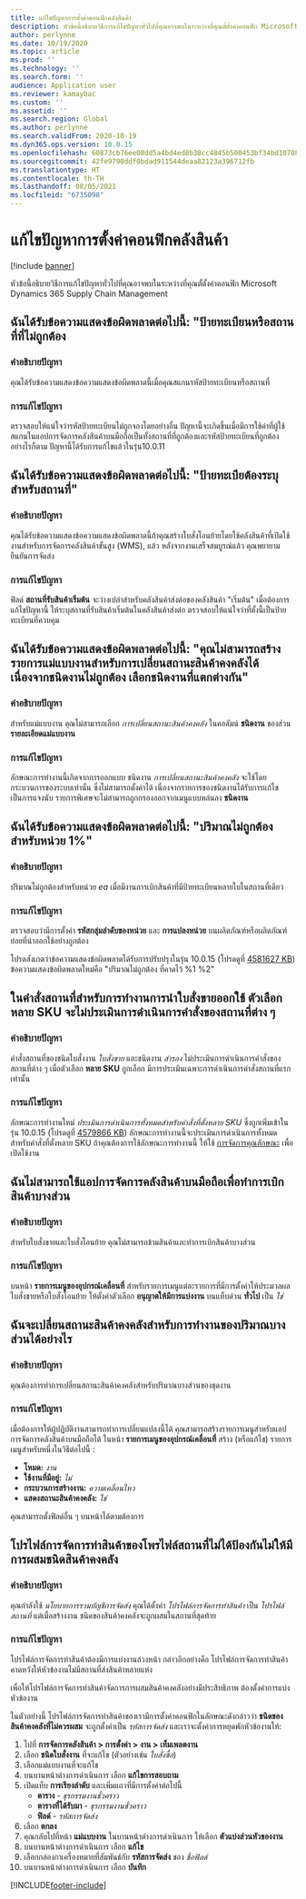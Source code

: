 ```yaml
---
title: แก้ไขปัญหาการตั้งค่าคอนฟิกคลังสินค้า
description: หัวข้อนี้อธิบายวิธีการแก้ไขปัญหาทั่วไปที่คุณอาจพบในระหว่างที่คุณตั้ตั้งค่าคอนฟิก Microsoft Dynamics 365 Supply Chain Management
author: perlynne
ms.date: 10/19/2020
ms.topic: article
ms.prod: ''
ms.technology: ''
ms.search.form: ''
audience: Application user
ms.reviewer: kamaybac
ms.custom: ''
ms.assetid: ''
ms.search.region: Global
ms.author: perlynne
ms.search.validFrom: 2020-10-19
ms.dyn365.ops.version: 10.0.15
ms.openlocfilehash: 60873cb76ee08dd5a4bd4ed8b38cc4845b500453bf34bd10708b105448b58c9a
ms.sourcegitcommit: 42fe9790ddf0bdad911544deaa82123a396712fb
ms.translationtype: HT
ms.contentlocale: th-TH
ms.lasthandoff: 08/05/2021
ms.locfileid: "6735098"
---
```

# <a name="troubleshoot-warehouse-configuration"></a>แก้ไขปัญหาการตั้งค่าคอนฟิกคลังสินค้า

[!include [banner](../includes/banner.md)]

หัวข้อนี้อธิบายวิธีการแก้ไขปัญหาทั่วไปที่คุณอาจพบในระหว่างที่คุณตั้ตั้งค่าคอนฟิก Microsoft Dynamics 365 Supply Chain Management

## <a name="i-receive-the-following-error-message-the-license-plate-or-location-is-not-valid"></a>ฉันได้รับข้อความแสดงข้อผิดพลาดต่อไปนี้: "ป้ายทะเบียนหรือสถานที่ที่ไม่ถูกต้อง

### <a name="issue-description"></a>คำอธิบายปัญหา

คุณได้รับข้อความแสดงข้อความแสดงข้อผิดพลาดนี้เมื่อคุณสแกนรหัสป้ายทะเบียนหรือสถานที่

### <a name="issue-resolution"></a>การแก้ไขปัญหา

ตรวจสอบให้แน่ใจว่ารหัสป้ายทะเบียนไม่ถูกจองโดยอย่างอื่น ปัญหานี้จะเกิดขึ้นเมื่อมีการใช้ค่าที่ผู้ใช้สแกนในแอปการจัดการคลังสินค้าบนมือถือเป็นทั้งสถานที่ที่ถูกต้องและรหัสป้ายทะเบียนที่ถูกต้อง อย่างไรก็ตาม ปัญหานี้ได้รับการแก้ไขแล้วในรุ่น10.0.11

## <a name="i-receive-the-following-error-message-license-plate-must-be-specified-for-this-location"></a>ฉันได้รับข้อความแสดงข้อผิดพลาดต่อไปนี้: "ป้ายทะเบียต้องระบุสำหรับสถานที่"

### <a name="issue-description"></a>คำอธิบายปัญหา

คุณได้รับข้อความแสดงข้อความแสดงข้อผิดพลาดนี้ถ้าคุณสร้างใบสั่งโอนย้ายโดยใช้คลังสินค้าที่เปิดใช้งานสำหรับการจัดการคลังสินค้าขั้นสูง (WMS), แล้ว หลังจากงานเสร็จสมบูรณ์แล้ว คุณพยายามยืนยันการจัดส่ง

### <a name="issue-resolution"></a>การแก้ไขปัญหา

ฟิลด์ **สถานที่รับสินค้าเริ่มต้น** จะว่างเปล่าสำหรับคลังสินค้าส่งต่อของคลังสินค้า "เริ่มต้น" เมื่อต้องการแก้ไขปัญหานี้ ให้ระบุสถานที่รับสินค้าเริ่มต้นในคลังสินค้าส่งต่อ ตรวจสอบให้แน่ใจว่าที่ตั้งนี้เป็นป้ายทะเบียนที่ควบคุม

## <a name="i-receive-the-following-error-message-you-cant-create-a-work-template-line-for-inventory-status-change-because-the-work-type-is-not-valid-select-a-different-work-type"></a>ฉันได้รับข้อความแสดงข้อผิดพลาดต่อไปนี้: "คุณไม่สามารถสร้างรายการแม่แบบงานสำหรับการเปลี่ยนสถานะสินค้าคงคลังได้เนื่องจากชนิดงานไม่ถูกต้อง เลือกชนิดงานที่แตกต่างกัน"

### <a name="issue-description"></a>คำอธิบายปัญหา

สำหรับแม่แบบงาน คุณไม่สามารถเลือก *การเปลี่ยนสถานะสินค้าคงคลัง* ในคอลัมน์ **ชนิดงาน** ของส่วน **รายละเอียดแม่แบบงาน**

### <a name="issue-resolution"></a>การแก้ไขปัญหา

ลักษณะการทำงานนี้เกิดจากการออกแบบ ชนิดงาน *การเปลี่ยนสถานะสินค้าคงคลัง* จะใช้โดยกระบวนการของระบบเท่านั้น ซึ่งไม่สามารถตั้งค่าได้ เนื่องจากรายการของชนิดงานได้รับการแก้ไขเป็นการแจงนับ รายการพิเศษจะไม่สามารถถูกกรองออกจากเมนูแบบหล่นลง **ชนิดงาน**

## <a name="i-receive-the-following-error-message-the-quantity-is-not-valid-for-unit-1"></a>ฉันได้รับข้อความแสดงข้อผิดพลาดต่อไปนี้: "ปริมาณไม่ถูกต้องสำหรับหน่วย 1%"

### <a name="issue-description"></a>คำอธิบายปัญหา

ปริมาณไม่ถูกต้องสำหรับหน่วย *ea* เมื่อมีงานการเบิกสินค้าที่มีป้ายทะเบียนหลายใบในสถานที่เดียว

### <a name="issue-resolution"></a>การแก้ไขปัญหา

ตรวจสอบว่ามีการตั้งค่า **รหัสกลุ่มลำดับของหน่วย** และ **การแปลงหน่วย** บนผลิตภัณฑ์หรือผลิตภัณฑ์ย่อยที่นำออกใช้อย่างถูกต้อง

โปรดสังเกตว่าข้อความแสดงข้อผิดพลาดได้รับการปรับปรุงในรุ่น 10.0.15 (โปรดดูที่ [4581627 KB](https://fix.lcs.dynamics.com/Issue/Details/?bugId=486531)) ข้อความแสดงข้อผิดพลาดใหม่คือ "ปริมาณไม่ถูกต้อง ที่คาดไว้ %1 %2"

## <a name="in-location-directives-for-sales-order-put-work-the-multiple-sku-option-doesnt-evaluate-multiple-location-directive-actions"></a>ในคำสั่งสถานที่สำหรับการทำงานการนำใบสั่งขายออกใช้ ตัวเลือกหลาย SKU จะไม่ประเมินการดำเนินการคำสั่งของสถานที่ต่าง ๆ

### <a name="issue-description"></a>คำอธิบายปัญหา

คำสั่งสถานที่ของชนิดใบสั่งงาน *ใบสั่งขาย* และชนิดงาน *สำรอง* ไม่ประเมินการดำเนินการคำสั่งของสถานที่ต่าง ๆ เมื่อตัวเลือก **หลาย SKU** ถูกเลือก มีการประเมินเฉพาะการดำเนินการคำสั่งสถานที่แรกเท่านั้น

### <a name="issue-resolution"></a>การแก้ไขปัญหา

ลักษณะการทำงานใหม่ *ประเมินการดำเนินการทั้งหมดสำหรับคำสั่งที่ตั้งหลาย SKU* ซึ่งถูกเพิ่มเข้าในรุ่น 10.0.15 (โปรดดูที่ [4579866 KB](https://fix.lcs.dynamics.com/Issue/Details?kb=4579866&bugId=475946&dbType=3&qc=1bc41a56de7a3ee419fa76397a6bf282fce5be9b93e427c08a6d916d1dfa3091)) ลักษณะการทำงานนี้จะประเมินการดำเนินการทั้งหมดสำหรับคำสั่งที่ตั้งหลาย SKU ถ้าคุณต้องการใช้ลักษณะการทำงานนี้ ให้ใช้ [การจัดการคุณลักษณะ](../../fin-ops-core/fin-ops/get-started/feature-management/feature-management-overview.md) เพื่อเปิดใช้งาน

## <a name="i-cant-use-the-warehouse-management-mobile-app-to-do-partial-picking"></a>ฉันไม่สามารถใช้แอปการจัดการคลังสินค้าบนมือถือเพื่อทำการเบิกสินค้าบางส่วน

### <a name="issue-description"></a>คำอธิบายปัญหา

สำหรับใบสั่งขายและใบสั่งโอนย้าย คุณไม่สามารถข้ามสินค้าและทำการเบิกสินค้าบางส่วน

### <a name="issue-resolution"></a>การแก้ไขปัญหา

บนหน้า **รายการเมนูของอุปกรณ์เคลื่อนที่** สำหรับรายการเมนูแต่ละรายการที่มีการตั้งค่าให้ประมวลผลใบสั่งขายหรือใบสั่งโอนย้าย ให้ตั้งค่าตัวเลือก **อนุญาตให้มีการแบ่งงาน** บนแท็บด่วน **ทั่วไป** เป็น *ใช่*

## <a name="how-can-i-do-an-inventory-status-change-for-partial-quantity-work"></a>ฉันจะเปลี่ยนสถานะสินค้าคงคลังสำหรับการทำงานของปริมาณบางส่วนได้อย่างไร

### <a name="issue-description"></a>คำอธิบายปัญหา

คุณต้องการทำการเปลี่ยนสถานะสินค้าคงคลังสำหรับปริมาณบางส่วนของชุดงาน

### <a name="issue-resolution"></a>การแก้ไขปัญหา

เมื่อต้องการให้ผู้ปฏิบัติงานสามารถทำการเปลี่ยนแปลงนี้ได้ คุณสามารถสร้างรายการเมนูสำหรับแอปการจัดการคลังสินค้าบนมือถือได้ ในหน้า **รายการเมนูของอุปกรณ์เคลื่อนที่** สร้าง (หรือแก้ไข) รายการเมนูสำหรับหนึ่งในวิธีต่อไปนี้ :

- **โหมด:** *งาน*
- **ใช้งานที่มีอยู่:** *ไม่*
- **กระบวนการสร้างงาน:** *ความเคลื่อนไหว*
- **แสดงสถานะสินค้าคงคลัง:** *ใช่*

คุณสามารถตั้งฟิลด์อื่น ๆ บนหน้าได้ตามต้องการ

## <a name="the-dock-management-profile-of-a-location-profile-is-not-preventing-inventory-types-from-being-mixed"></a>โปรไฟล์การจัดการท่าสินค้าของโพรไฟล์สถานที่ไม่ได้ป้องกันไม่ให้มีการผสมชนิดสินค้าคงคลัง

### <a name="issue-description"></a>คำอธิบายปัญหา

คุณกำลังใช้ *นโยบายการรวมบัญชีการจัดส่ง* คุณได้ตั้งค่า *โปรไฟล์การจัดการท่าสินค้า* เป็น *โปรไฟล์สถานที่* แต่เมื่อสร้างงาน ชนิดของสินค้าคงคลังจะถูกผสมในสถานที่สุดท้าย

### <a name="issue-resolution"></a>การแก้ไขปัญหา

โปรไฟล์การจัดการท่าสินค้าต้องมีการแบ่งงานล่วงหน้า กล่าวอีกอย่างคือ โปรไฟล์การจัดการท่าสินค้าคาดหวังให้หัวข้องานไม่มีสถานที่ส่งสินค้าหลายแห่ง

เพื่อให้โปรไฟล์การจัดการท่าสินค้าจัดการการผสมสินค้าคงคลังอย่างมีประสิทธิภาพ ต้องตั้งค่าการแบ่งหัวข้องาน

ในตัวอย่างนี้ โปรไฟล์การจัดการท่าสินค้าของเรามีการตั้งค่าคอนฟิกในลักษณะดังกล่าวว่า **ชนิดของสินค้าคงคลังที่ไม่ควรผสม** จะถูกตั้งค่าเป็น *รหัสการจัดส่ง* และเราจะตั้งค่าการหยุดพักหัวข้องานให้:

1. ไปที่ **การจัดการคลังสินค้า \> การตั้งค่า \> งาน \> เท็มเพลตงาน**
1. เลือก **ชนิดใบสั่งงาน** ที่จะแก้ไข (ตัวอย่างเช่น *ใบสั่งซื้อ*)
1. เลือกแม่แบบงานที่จะแก้ไข
1. บนบานหน้าต่างการดำเนินการ เลือก **แก้ไขการสอบถาม**
1. เปิดแท็บ **การเรียงลำดับ** และเพิ่มแถวที่มีการตั้งค่าต่อไปนี้
    - **ตาราง** - *ธุรกรรมงานชั่วคราว*
    - **ตารางที่ได้รับมา** - *ธุรกรรมงานชั่วคราว*
    - **ฟิลด์** - *รหัสการจัดส่ง*
1. เลือก **ตกลง**
1. คุณกลับไปที่หน้า **แม่แบบงาน** ในบานหน้าต่างการดำเนินการ ให้เลือก **ตัวแบ่งส่วนหัวของงาน**
1. บนบานหน้าต่างการดำเนินการ เลือก **แก้ไข**
1. เลือกกล่องกาเครื่องหมายที่สัมพันธ์กับ **รหัสการจัดส่ง** ของ *ชื่อฟิลด์*
1. บนบานหน้าต่างการดำเนินการ เลือก **บันทึก**

[!INCLUDE[footer-include](../../includes/footer-banner.md)]
